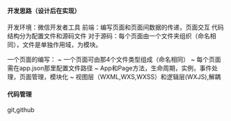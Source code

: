 #### 开发思路（设计后在实现）
开发环境：微信开发者工具
前端：编写页面和页面间数据的传递，页面交互
代码结构分为配置文件和源码文件
对于源码：每个页面由一个文件夹组织（命名相同），文件是单独作用域，为模块。

一个页面的编写：
~ 一个页面可由那4个文件类型组成（命名相同）
~ 每个页面需在app.json那里配置文件路径
~ App和Page方法，生命周期，实例，事件处理，页面管理，模块化
~ 视图层（WXML,WXS,WXSS）和逻辑层(WXJS),解耦

#### 代码管理
git,github